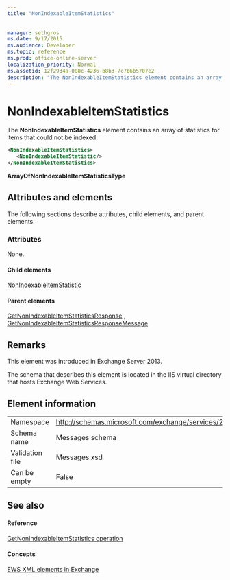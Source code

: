 ```yaml
---
title: "NonIndexableItemStatistics"
 
 
manager: sethgros
ms.date: 9/17/2015
ms.audience: Developer
ms.topic: reference
ms.prod: office-online-server
localization_priority: Normal
ms.assetid: 12f2934a-008c-4236-b8b3-7c7b6b5707e2
description: "The NonIndexableItemStatistics element contains an array of statistics for items that could not be indexed."
---
```


# NonIndexableItemStatistics

The **NonIndexableItemStatistics** element contains an array of statistics for items that could not be indexed. 
  
```XML
<NonIndexableItemStatistics>
   <NonIndexableItemStatistic/>
</NonIndexableItemStatistics>
```

 **ArrayOfNonIndexableItemStatisticsType**
## Attributes and elements

The following sections describe attributes, child elements, and parent elements.
  
### Attributes

None.
  
#### Child elements

[NonIndexableItemStatistic](nonindexableitemstatistic.md)
  
#### Parent elements

[GetNonIndexableItemStatisticsResponse](getnonindexableitemstatisticsresponse.md) , [GetNonIndexableItemStatisticsResponseMessage](getnonindexableitemstatisticsresponsemessage.md)
  
## Remarks

This element was introduced in Exchange Server 2013.
  
The schema that describes this element is located in the IIS virtual directory that hosts Exchange Web Services.
  
## Element information

|||
|:-----|:-----|
|Namespace  <br/> |http://schemas.microsoft.com/exchange/services/2006/messages  <br/> |
|Schema name  <br/> |Messages schema  <br/> |
|Validation file  <br/> |Messages.xsd  <br/> |
|Can be empty  <br/> |False  <br/> |
   
## See also

#### Reference

[GetNonIndexableItemStatistics operation](getnonindexableitemstatistics-operation.md)
#### Concepts

[EWS XML elements in Exchange](ews-xml-elements-in-exchange.md)

